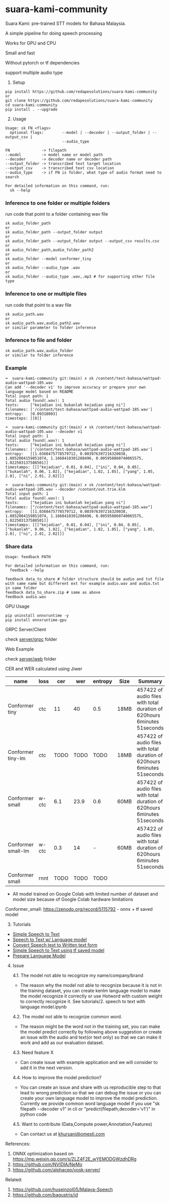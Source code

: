 # suara-kami-community

Suara Kami: pre-trained STT models for Bahasa Malaysia.

A simple pipeline for doing speech processing

Works for GPU and CPU

Small and fast

Without pytorch or tf dependencies

support multiple audio type

1. Setup

```
pip install https://github.com/redapesolutions/suara-kami-community
or
git clone https://github.com/redapesolutions/suara-kami-community
cd suara-kami-community
pip install . --upgrade
```

2. Usage

```
Usage: sk FN <flags>
  optional flags:        --model | --decoder | --output_folder | --output_csv |
                         --audio_type

FN              -> filepath
--model         -> model name or model path
--decoder       -> decoder name or decoder path
--output_folder -> transcribed text target location
--output_csv    -> transcribed text csv location
--audio_type    -> if FN is folder, what type of audio format need to search

For detailed information on this command, run:
  sk --help
```

### Inference to one folder or multiple folders
run code that point to a folder containing wav file
```
sk audio_folder_path
or
sk audio_folder_path --output_folder output
or
sk audio_folder_path --output_folder output --output_csv results.csv
or 
sk audio_folder_path,audio_folder_path2
or
sk audio_folder --model conformer_tiny
or
sk audio_folder --audio_type .wav
or
sk audio_folder --audio_type .wav,.mp3 # for supporting other file type
```

### Inference to one or multiple files
run code that point to a wav file
```
sk audio_path.wav
or
sk audio_path.wav,audio_path2.wav
or similar parameter to folder inference
```

### Inference to file and folder
```
sk audio_path.wav,audio_folder
or similar to folder inference
```

### Example
```
➜  suara-kami-community git:(main) ✗ sk /content/test-bahasa/wattpad-audio-wattpad-105.wav           
Can add '--decoder v1' to improve accuracy or prepare your own language model based on README
Total input path: 1
Total audio found(.wav): 1
texts:     ["kejadian ini bukanlah kejadian yang ni"]
filenames: ['/content/test-bahasa/wattpad-audio-wattpad-105.wav']
entropy:   [0.09318003]
timesteps: [[0]]
```
```
➜  suara-kami-community git:(main) ✗ sk /content/test-bahasa/wattpad-audio-wattpad-105.wav --decoder v1
Total input path: 1
Total audio found(.wav): 1
texts:     ["kejadian ini bukanlah kejadian yang ni"]
filenames: ['/content/test-bahasa/wattpad-audio-wattpad-105.wav']
entropy:   [[1.0360475778579712, 0.003976397216320038, 1.0852084159851074, 1.1668410301208496, 0.005958860740065575, 1.022503137588501]]
timestamps: [[["kejadian", 0.01, 0.04], ["ini", 0.04, 0.05], ["bukanlah", 0.06, 1.02], ["kejadian", 1.02, 1.05], ["yang", 1.05, 2.0], ["ni", 2.01, 2.02]]]
```
```
➜  suara-kami-community git:(main) ✗ sk /content/test-bahasa/wattpad-audio-wattpad-105.wav --decoder /content/out.trie.klm 
Total input path: 1
Total audio found(.wav): 1
texts:     ["kejadian ini bukanlah kejadian yang ni"]
filenames: ["/content/test-bahasa/wattpad-audio-wattpad-105.wav"]
entropy:   [[1.0360475778579712, 0.003976397216320038, 1.0852084159851074, 1.1668410301208496, 0.005958860740065575, 1.022503137588501]]
timestamps: [[["kejadian", 0.01, 0.04], ["ini", 0.04, 0.05], ["bukanlah", 0.06, 1.02], ["kejadian", 1.02, 1.05], ["yang", 1.05, 2.0], ["ni", 2.01, 2.02]]]
```

### Share data
```
Usage: feedback PATH

For detailed information on this command, run:
  feedback --help
```
```
feedback data_to_share # folder structure should be audio and txt file with same name but different ext for example audio.wav and audio.txt in same folder
feedback data_to_share.zip # same as above
feedback audio.wav
```

GPU Usage

```
pip uninstall onnxruntime -y
pip install onnxruntime-gpu
```

GRPC Server/Client

check [server/grpc](./server/grpc) folder

Web Example

check [server/web](./server/web) folder

CER and WER calculated using Jiwer

| name               | loss  | cer | wer  | entropy |  Size  | Summary                                                                  |
| ------------------ | ----- | --- | ---- | ------- |  ----  | ------------------------------------------------------------------------ |
| Conformer tiny     | ctc   | 11  | 40   | 0.5     |  18MB  | 457422 of audio files with total duration of 620hours 6minutes 51seconds |
| Conformer tiny-lm     | ctc   | TODO  | TODO   | TODO     |  18MB  | 457422 of audio files with total duration of 620hours 6minutes 51seconds |
| Conformer small    | w-ctc | 6.1 | 23.9 | 0.6     |  60MB  | 457422 of audio files with total duration of 620hours 6minutes 51seconds |
| Conformer small-lm | w-ctc | 0.3 | 14   | -       |  60MB  | 457422 of audio files with total duration of 620hours 6minutes 51seconds |
| Conformer small    | rnnt  | TODO| TODO | TODO    |        |                                                                          |

* All model trained on Google Colab with limited number of dataset and model size because of Google Colab hardware limitations

Conformer_small: https://zenodo.org/record/5115792 - onnx + tf saved model

3. Tutorials

- [Simple Speech to Text](./tutorials/1.speech_to_text.ipynb)
- [Speech to Text w/ Language model](./tutorials/2.speech_to_text_with_language_model.ipynb)
- [Convert Speech text to Written text form](./tutorials/3.normalize_text.ipynb)
- [Simple Speech to Text using tf saved model](./tutorials/4.tensorflow_inference.ipynb)
- [Prepare Language Model](https://github.com/huseinzol05/malaya-speech/blob/b44d08a225ce9ea6881527cd66018453feb1ace4/pretrained-model/stt/prepare-lm/README.md#L10)

4. Issue

    4.1. The model not able to recognize my name/company/brand
    - The reason why the model not able to recognize because it is not in the training dataset, you can create kenlm language model to make the model recognize it correctly or use Hotword with custom weight to correctly recognize it. See tutorials/2. speech to text with language model.ipynb

    4.2. The model not able to recognize common word.
    - The reason might be the word not in the training set, you can make the model predict correctly by following above suggestion or create an issue with the audio and text(or text only) so that we can make it work and add as our evaluation dataset.

    4.3. Need feature X
    - Can create issue with example application and we will consider to add it in the next version.

    4.4. How to improve the model prediction?
    - You can create an issue and share with us reproducible step to that lead to wrong prediction so that we can debug the issue or you can create your own language model to improve the model prediction. Currently we provide common word language model if you use "sk filepath --decoder v1" in cli or "predict(filepath,decoder='v1')" in python code

    4.5. Want to contribute (Data,Compute power,Annotation,Features)
    - Can contact us at khursani@omesti.com
     
References:

1. ONNX optimization based on https://mp.weixin.qq.com/s/ZLZ4F2E_wYEMODGWzdhDRg
2. https://github.com/NVIDIA/NeMo
3. https://github.com/alphacep/vosk-server/

Related:

1. https://github.com/huseinzol05/Malaya-Speech
2. https://github.com/bagustris/id